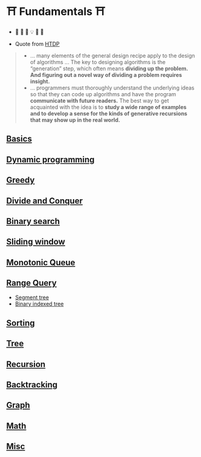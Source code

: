 # :shinto_shrine: Fundamentals :shinto_shrine:
- :frog: :thinking: :exploding_head: :bulb: :star_struck: :sunrise:

- Quote from [HTDP](https://htdp.org/)
> * ... many elements of the general design recipe apply to the design of algorithms ... The key to designing algorithms is the “generation” step, which often means **dividing up the problem. And figuring out a novel way of dividing a problem requires insight.**
> * ... programmers must thoroughly understand the underlying ideas so that they can code up algorithms and have the program **communicate with future readers.** The best way to get acquainted with the idea is to **study a wide range of examples and to develop a sense for the kinds of generative recursions that may show up in the real world.**


## [Basics](notes/README.md)

## [Dynamic programming](dp/README.md)
## [Greedy](greedy/README.md)
## [Divide and Conquer](d_and_d/README.md)

## [Binary search](binary_search/README.md)

## [Sliding window](sliding_window/README.md)
## [Monotonic Queue](monotonic_queue/README.md)

## [Range Query](range_query/README.md)
- [Segment tree](range_query/segment_tree/README.md)
- [Binary indexed tree](range_query/binary_indexed_tree/README.md)
## [Sorting](sorting/README.md)

## [Tree](tree/README.md)

## [Recursion](recursion/README.md)
## [Backtracking](backtracking/README.md)

## [Graph](graph/README.md)


## [Math](math/README.md)
## [Misc](misc/README.md)